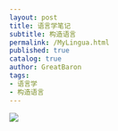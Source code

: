 ```yaml
---
layout: post
title: 语言学笔记
subtitle: 构造语言
permalink: /MyLingua.html
published: true
catalog: true
author: GreatBaron
tags:
- 语言学
- 构造语言
---
```


![](https://andrewimalion.github.io/img/bg-socrates.jpg)
